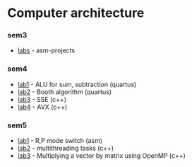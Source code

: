 # Computer architecture
### sem3
- [labs](https://github.com/SingularityUrBrain/Asm-projects) - asm-projects
### sem4
- [lab1](https://github.com/SingularityUrBrain/computer-architecture-labs/tree/master/sem4/lab1) - ALU for sum, subtraction (quartus)
- [lab2](https://github.com/SingularityUrBrain/computer-architecture-labs/tree/master/sem4/lab2) - Booth algorithm (quartus)
- [lab3](https://github.com/SingularityUrBrain/computer-architecture-labs/tree/master/sem4/lab3) - SSE (c++)
- [lab4](https://github.com/SingularityUrBrain/computer-architecture-labs/tree/master/sem4/lab4) - AVX (c++)
### sem5
- [lab1](https://github.com/SingularityUrBrain/computer-architecture-labs/tree/master/sem5/lab1) - R,P mode switch (asm)
- [lab2](https://github.com/SingularityUrBrain/computer-architecture-labs/tree/master/sem5/lab2) - multithreading tasks (c++)
- [lab3](https://github.com/SingularityUrBrain/computer-architecture-labs/tree/master/sem5/lab3) - Multiplying a vector by matrix using OpenMP (c++)
